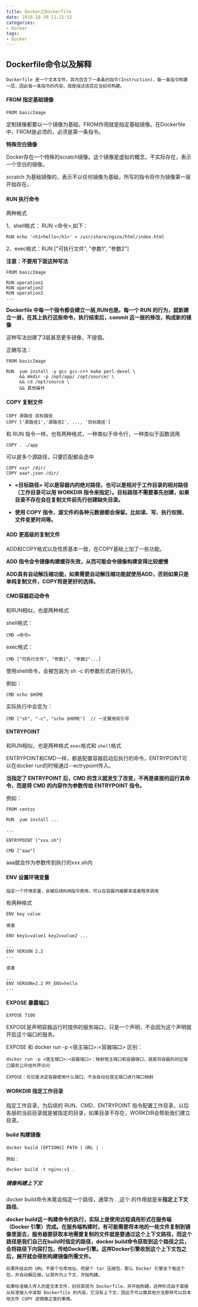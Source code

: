 ```yaml
---
title: Docker之Dockerfile
date: 2018-10-30 11:21:52
categories:
- Docker
tags:
- Docker
---
```


## Dockerfile命令以及解释

```
Dockerfile 是一个文本文件，其内包含了一条条的指令(Instruction)，每一条指令构建一层，因此每一条指令的内容，就是描述该层应当如何构建。
```

<!-- more -->

#### FROM 指定基础镜像
```
FROM basicImage
```

定制镜像都要以一个镜像为基础，FROM作用就是指定基础镜像。在Dockerfile中，FROM是必须的，必须是第一条指令。

**特殊空白镜像**

Docker存在一个特殊的scratch镜像。这个镜像是虚拟的概念，不实际存在，表示一个空白的镜像。

scratch 为基础镜像的，表示不以任何镜像为基础，所写的指令将作为镜像第一层开始存在。

#### RUN 执行命令

两种格式

1、shell格式： RUN <命令>,如下：

```
RUN echo '<h1>hello</h1>' > /usr/share/nginx/html/index.html
```

2、exec格式：RUN ["可执行文件", "参数1", "参数2"]

**注意：不要用下面这种写法**

```
FROM basicImage

RUN operation1
RUN operation2
RUN operation3
...
```
**Dockerfile 中每一个指令都会建立一层,RUN也是。每一个 RUN 的行为，就新建立一层，在其上执行这些命令，执行结束后，commit 这一层的修改，构成新的镜像**

这种写法创建了3层甚至更多镜像，不提倡。

正确写法：

```
FROM basicImage

RUN  yum install -y gcc gcc-c++ make perl-devel \
     && mkdir -p /opt/app/ /opt/source/ \
     && cd /opt/source \
     && 其他操作
```
#### COPY 复制文件

```
COPY 源路径 目标路径
COPY ['源路径1','源路径2', ..., '目标路径']
```
和 RUN 指令一样，也有两种格式，一种类似于命令行，一种类似于函数调用

```
COPY . ./app
```

可以是多个源路径，只要匹配都会选中

```
COPY xxx* /dir/
COPY aaa*.json /dir/
```

* **<目标路径> 可以是容器内的绝对路径，也可以是相对于工作目录的相对路径（工作目录可以用 WORKDIR 指令来指定）。目标路径不需要事先创建，如果目录不存在会在复制文件前先行创建缺失目录。**

* **使用 COPY 指令，源文件的各种元数据都会保留。比如读、写、执行权限、文件变更时间等。**

#### ADD 更高级的复制文件

ADD和COPY格式以及性质基本一致，在COPY基础上加了一些功能。

**ADD 指令会令镜像构建缓存失效，从而可能会令镜像构建变得比较缓慢**

**ADD具有自动解压缩功能，如果需要自动解压缩功能就使用ADD，否则如果只是单纯复制文件，COPY将是更好的选择。**

#### CMD容器启动命令

和RUN相似，也是两种格式

shell格式：

```
CMD <命令>
```

exec格式：

```
CMD ["可执行文件", "参数1", "参数2"...]
```

使用shell命令，会被包装为 sh -c 的参数形式进行执行。

例如：
```
CMD echo $HOME
```

实际执行中会变为：

```
CMD ["sh", "-c", "scho $HOME"]  // 一定要用双引号
```

#### ENTRYPOINT

和RUN相似，也是两种格式 `exec`格式和 `shell`格式

ENTRYPOINT和CMD一样，都是配置容器启动后执行的命令，ENTRYPOINT可以在docker run的时候通过--ectrypoint传入。

**当指定了 ENTRYPOINT 后，CMD 的含义就发生了改变，不再是直接的运行其命令，而是将 CMD 的内容作为参数传给 ENTRYPOINT 指令。**

例如：

```
FROM centos

RUN  yum install ...

...

ENTRYPOINT ["xxx.sh"]

CMD ["aaa"]
```
aaa就会作为参数传到执行的xxx.sh内


#### ENV 设置环境变量

`指定一个环境变量，会被后续RUN指令使用，可以在容器内被脚本或者程序调用`

有两种格式

```
ENV key value

或者

ENV key1=value1 key2=value2 ...
```

```
...
ENV VERSON 2.2
...

或者

...
ENV VERSON=2.2 MY_ENV=hello
...
```

#### EXPOSE 暴露端口

```
EXPOSE 7100
```
EXPOSE是声明容器运行时提供的服务端口，只是一个声明，不会因为这个声明就开启这个端口的服务。

EXPOSE 和 docker run -p <宿主端口>:<容器端口> 区别：

`docker run -p <宿主端口>:<容器端口>：映射宿主端口和容器端口，就是将容器的对应端口服务公开给外界访问`

`EXPOSE：仅仅是决定容器使用什么端口，不会自动在宿主端口进行端口映射`

#### WORKDIR 指定工作目录

指定工作目录，为后续的 RUN、CMD、ENTRYPOINT 指令配置工作目录，以后各层的当前目录就是被指定的目录，如果目录不存在，WORKDIR会帮助我们建立目录。


#### build 构建镜像

```
docker build [OPTIONS] PATH | URL | -

例如：

docker build -t nginx:v1 .
```

##### 镜像构建上下文

docker build命令末尾会指定一个路径，通常为 . ,这个.的作用就是来**指定上下文路径**。

**docker build这一构建命令的执行，实际上是使用远程调用形式在服务端（Docker 引擎）完成。在服务端构建时，有可能需要将本地的一些文件复制到镜像里面去，服务器要获取本地需要复制的文件就是要通过这个上下文路径，而这个路径是我们自己在build时指定的路径，docker build命令获取到这个路径之后，会将路径下内容打包，传给Docker引擎。这样Docker引擎收到这个上下文包之后，展开就会得到构建镜像所需文件。**

```
如果所给出的 URL 不是个仓库地址，而是个 tar 压缩包，那么 Docker 引擎会下载这个包，并自动解压缩，以其作为上下文，开始构建。

如果标准输入传入的是文本文件，则将其视为 Dockerfile，并开始构建。这种形式由于直接从标准输入中读取 Dockerfile 的内容，它没有上下文，因此不可以像其他方法那样可以将本地文件 COPY 进镜像之类的事情。
```